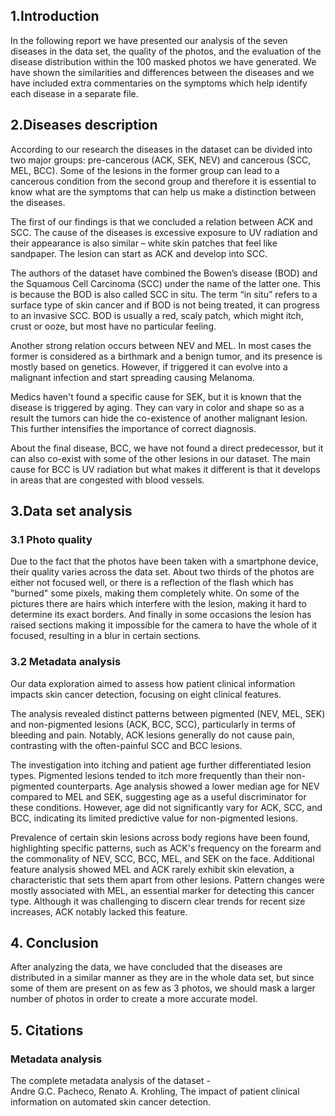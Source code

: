 ## 1.Introduction

In the following report we have presented our analysis of the seven diseases in the data set, the quality of the photos, and the evaluation of the disease distribution within the 100 masked photos we have generated. We have shown the similarities and differences between the diseases and we have included extra commentaries on the symptoms which help identify each disease in a separate file.

## 2.Diseases description

According to our research the diseases in the dataset can be divided into two major groups: pre-cancerous (ACK, SEK, NEV) and cancerous (SCC, MEL, BCC). Some of the lesions in the former group can lead to a cancerous condition from the second group and therefore it is essential to know what are the symptoms that can help us make a distinction between the diseases.  

The first of our findings is that we concluded a relation between ACK and SCC. The cause of the diseases is excessive exposure to UV radiation and their appearance is also similar – white skin patches that feel like sandpaper. The lesion can start as ACK and develop into SCC.  

The authors of the dataset have combined the Bowen’s disease (BOD) and the Squamous Cell Carcinoma (SCC) under the name of the latter one. This is because the BOD is also called SCC in situ. The term “in situ” refers to a surface type of skin cancer and if BOD is not being treated, it can progress to an invasive SCC. BOD is usually a red, scaly patch, which might itch, crust or ooze, but most have no particular feeling.

Another strong relation occurs between NEV and MEL. In most cases the former is considered as a birthmark and a benign tumor, and its presence is mostly based on genetics. However, if triggered it can evolve into a malignant infection and start spreading causing Melanoma.  

Medics haven't found a specific cause for SEK, but it is known that the disease is triggered by aging. They can vary in color and shape so as a result the tumors can hide the co-existence of another malignant lesion. This further intensifies the importance of correct diagnosis. 

About the final disease, BCC, we have not found a direct predecessor, but it can also co-exist with some of the other lesions in our dataset. The main cause for BCC is UV radiation but what makes it different is that it develops in areas that are congested with blood vessels.  
## 3.Data set analysis

### 3.1 Photo quality

Due to the fact that the photos have been taken with a smartphone device, their quality varies across the data set. About two thirds of the photos are either not focused well, or there is a reflection of the flash which has "burned" some pixels, making them completely white. On some of the pictures there are hairs which interfere with the lesion, making it hard to determine its exact borders. And finally in some occasions the lesion has raised sections making it impossible for the camera to have the whole of it focused, resulting in a blur in certain sections.

### 3.2	Metadata analysis  

Our data exploration aimed to assess how patient clinical information
impacts skin cancer detection, focusing on eight clinical features.

The analysis revealed distinct patterns between pigmented (NEV, MEL, SEK)
and non-pigmented lesions (ACK, BCC, SCC), particularly in terms of bleeding
and pain. Notably, ACK lesions generally do not cause pain, contrasting with
the often-painful SCC and BCC lesions.

The investigation into itching and patient age further differentiated
lesion types. Pigmented lesions tended to itch more frequently than their
non-pigmented counterparts. Age analysis showed a lower median age for NEV
compared to MEL and SEK, suggesting age as a useful discriminator for these
conditions. However, age did not significantly vary for ACK, SCC, and BCC,
indicating its limited predictive value for non-pigmented lesions. 

Prevalence of certain skin lesions across body regions have been found,
highlighting specific patterns, such as ACK's frequency on the forearm and
the commonality of NEV, SCC, BCC, MEL, and SEK on the face. Additional
feature analysis showed MEL and ACK rarely exhibit skin elevation, a
characteristic that sets them apart from other lesions. Pattern changes
were mostly associated with MEL, an essential marker for detecting this
cancer type. Although it was challenging to discern clear trends for recent
size increases, ACK notably lacked this feature. 

## 4. Conclusion

After analyzing the data, we have concluded that the diseases are distributed in a similar manner as they are in the whole data set, but since some of them are present on as few as 3 photos, we should mask a larger number of photos in order to create a more accurate model.

## 5. Citations
### Metadata analysis

The complete metadata analysis of the dataset -  
Andre G.C. Pacheco, Renato A. Krohling, 
The impact of patient clinical information on automated skin cancer detection. 
